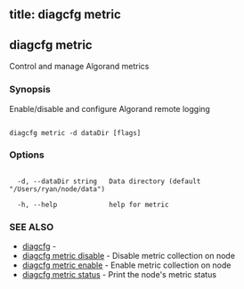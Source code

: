 title: diagcfg metric
---
## diagcfg metric



Control and manage Algorand metrics



### Synopsis



Enable/disable and configure Algorand remote logging



```

diagcfg metric -d dataDir [flags]

```



### Options



```

  -d, --dataDir string   Data directory (default "/Users/ryan/node/data")

  -h, --help             help for metric

```



### SEE ALSO



* [diagcfg](../../../diagcfg/diagcfg/)	 - 
* [diagcfg metric disable](../disable/)	 - Disable metric collection on node
* [diagcfg metric enable](../enable/)	 - Enable metric collection on node
* [diagcfg metric status](../status/)	 - Print the node's metric status



